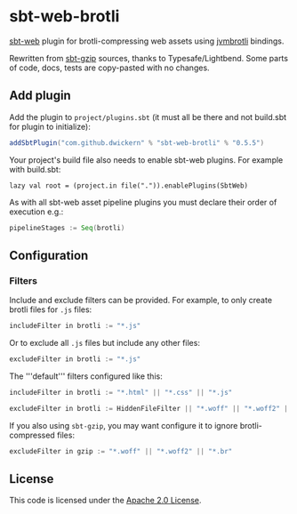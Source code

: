 sbt-web-brotli
==========

[sbt-web] plugin for brotli-compressing web assets using [jvmbrotli] bindings.

Rewritten from [sbt-gzip] sources, thanks to Typesafe/Lightbend.
Some parts of code, docs, tests are copy-pasted with no changes.


Add plugin
----------

Add the plugin to `project/plugins.sbt` (it must all be there and not build.sbt for plugin to initialize):

```scala
addSbtPlugin("com.github.dwickern" % "sbt-web-brotli" % "0.5.5")
```


Your project's build file also needs to enable sbt-web plugins. For example with build.sbt:

    lazy val root = (project.in file(".")).enablePlugins(SbtWeb)

As with all sbt-web asset pipeline plugins you must declare their order of execution e.g.:

```scala
pipelineStages := Seq(brotli)
```

Configuration
-------------

### Filters

Include and exclude filters can be provided. For example, to only create
brotli files for `.js` files:

```scala
includeFilter in brotli := "*.js"
```

Or to exclude all `.js` files but include any other files:

```scala
excludeFilter in brotli := "*.js"
```

The '''default''' filters configured like this:

```scala
includeFilter in brotli := "*.html" || "*.css" || "*.js"

excludeFilter in brotli := HiddenFileFilter || "*.woff" || "*.woff2" || "*.gz"
```

If you also using `sbt-gzip`, you may want configure it to ignore brotli-compressed files:
```scala
excludeFilter in gzip := "*.woff" || "*.woff2" || "*.br"
```

License
-------

This code is licensed under the [Apache 2.0 License][apache].

[jvmbrotli]: https://github.com/nixxcode/jvm-brotli
[sbt-gzip]: https://github.com/sbt/sbt-gzip
[sbt-web]: https://github.com/sbt/sbt-web
[apache]: http://www.apache.org/licenses/LICENSE-2.0.html
